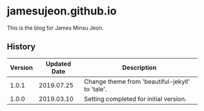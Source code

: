 # jamesujeon.github.io

This is the blog for James Minsu Jeon.  

## History

| Version | Updated Date | Description                                     |
| ------- | ------------ | ----------------------------------------------- |
| 1.0.1   | 2019.07.25   | Change theme from 'beautiful-jekyll' to 'tale'. |
| 1.0.0   | 2019.03.10   | Setting completed for initial version.          |


